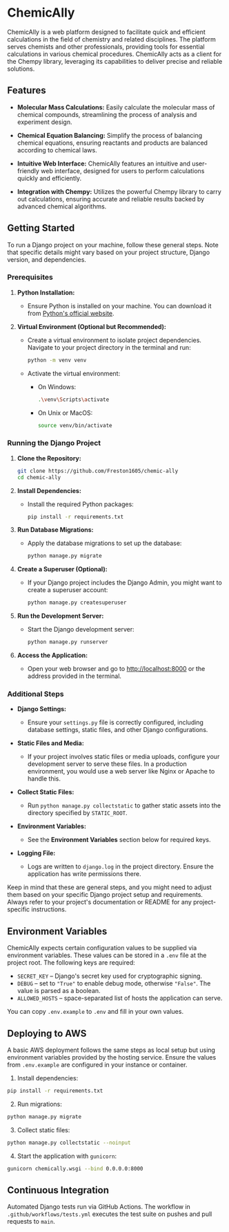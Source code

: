 # ChemicAlly

ChemicAlly is a web platform designed to facilitate quick and efficient calculations in the field of chemistry and related disciplines. The platform serves chemists and other professionals, providing tools for essential calculations in various chemical procedures. ChemicAlly acts as a client for the Chempy library, leveraging its capabilities to deliver precise and reliable solutions.

## Features

- **Molecular Mass Calculations:** Easily calculate the molecular mass of chemical compounds, streamlining the process of analysis and experiment design.

- **Chemical Equation Balancing:** Simplify the process of balancing chemical equations, ensuring reactants and products are balanced according to chemical laws.

- **Intuitive Web Interface:** ChemicAlly features an intuitive and user-friendly web interface, designed for users to perform calculations quickly and efficiently.

- **Integration with Chempy:** Utilizes the powerful Chempy library to carry out calculations, ensuring accurate and reliable results backed by advanced chemical algorithms.

## Getting Started

To run a Django project on your machine, follow these general steps. Note that specific details might vary based on your project structure, Django version, and dependencies.

### Prerequisites

1. **Python Installation:**
   - Ensure Python is installed on your machine. You can download it from [Python's official website](https://www.python.org/downloads/).

2. **Virtual Environment (Optional but Recommended):**
   - Create a virtual environment to isolate project dependencies. Navigate to your project directory in the terminal and run:

     ```bash
     python -m venv venv
     ```

   - Activate the virtual environment:
     - On Windows:

       ```bash
       .\venv\Scripts\activate
       ```

     - On Unix or MacOS:

       ```bash
       source venv/bin/activate
       ```

### Running the Django Project

1. **Clone the Repository:**

   ```bash
   git clone https://github.com/Freston1605/chemic-ally
   cd chemic-ally
   ```

2. **Install Dependencies:**
   - Install the required Python packages:

     ```bash
     pip install -r requirements.txt
     ```

3. **Run Database Migrations:**
   - Apply the database migrations to set up the database:

     ```bash
     python manage.py migrate
     ```

4. **Create a Superuser (Optional):**
   - If your Django project includes the Django Admin, you might want to create a superuser account:

     ```bash
     python manage.py createsuperuser
     ```

5. **Run the Development Server:**
   - Start the Django development server:

     ```bash
     python manage.py runserver
     ```

6. **Access the Application:**
   - Open your web browser and go to <http://localhost:8000> or the address provided in the terminal.

### Additional Steps

- **Django Settings:**
  - Ensure your `settings.py` file is correctly configured, including database settings, static files, and other Django configurations.

- **Static Files and Media:**
  - If your project involves static files or media uploads, configure your development server to serve these files. In a production environment, you would use a web server like Nginx or Apache to handle this.

- **Collect Static Files:**
  - Run `python manage.py collectstatic` to gather static assets into the directory specified by `STATIC_ROOT`.

- **Environment Variables:**
  - See the **Environment Variables** section below for required keys.
- **Logging File:**
  - Logs are written to `django.log` in the project directory. Ensure the
    application has write permissions there.

Keep in mind that these are general steps, and you might need to adjust them based on your specific Django project setup and requirements. Always refer to your project's documentation or README for any project-specific instructions.

## Environment Variables

ChemicAlly expects certain configuration values to be supplied via environment variables. These values can be stored in a `.env` file at the project root. The following keys are required:

- `SECRET_KEY` &ndash; Django's secret key used for cryptographic signing.
- `DEBUG` &ndash; set to `"True"` to enable debug mode, otherwise `"False"`. The value is parsed as a boolean.
- `ALLOWED_HOSTS` &ndash; space-separated list of hosts the application can serve.

You can copy `.env.example` to `.env` and fill in your own values.

## Deploying to AWS

A basic AWS deployment follows the same steps as local setup but using environment variables provided by the hosting service. Ensure the values from `.env.example` are configured in your instance or container.

1. Install dependencies:

```bash
pip install -r requirements.txt
```

2. Run migrations:

```bash
python manage.py migrate
```

3. Collect static files:

```bash
python manage.py collectstatic --noinput
```

4. Start the application with `gunicorn`:

```bash
gunicorn chemically.wsgi --bind 0.0.0.0:8000
```

## Continuous Integration

Automated Django tests run via GitHub Actions. The workflow in `.github/workflows/tests.yml` executes the test suite on pushes and pull requests to `main`.
